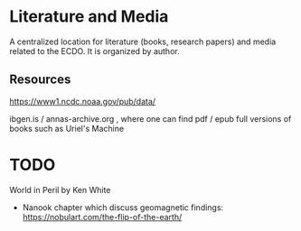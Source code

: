 # Literature and Media

A centralized location for literature (books, research papers) and media related to the ECDO. It is organized by author.

## Resources

https://www1.ncdc.noaa.gov/pub/data/

ibgen.is / annas-archive.org , where one can find pdf / epub full versions of books such as Uriel's Machine

# TODO

World in Peril by Ken White
- Nanook chapter which discuss geomagnetic findings: https://nobulart.com/the-flip-of-the-earth/